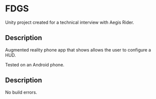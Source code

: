 # FDGS
Unity project created for a technical interview with Aegis Rider.

## Description

Augmented reality phone app that shows allows the user to configure a HUD.

Tested on an Android phone.

## Description

No build errors.
